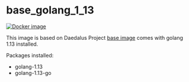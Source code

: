 # base_golang_1_13

[![Docker image](https://img.shields.io/badge/docker-latest-blue.svg)](https://hub.docker.com/r/daedalusproject/base_golang_1_13)

This image is based on Daedalus Project [base image](/base) comes with golang 1.13 installed.

Packages installed:

 * golang-1.13
 * golang-1.13-go
